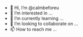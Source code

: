 - 👋 Hi, I’m @calmbeforeu
- 👀 I’m interested in ...
- 🌱 I’m currently learning ...
- 💞️ I’m looking to collaborate on ...
- 📫 How to reach me ...

<!---
calmbeforeu/calmbeforeu is a ✨ special ✨ repository because its `README.md` (this file) appears on your GitHub profile.
You can click the Preview link to take a look at your changes.
--->
